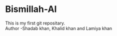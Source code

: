 # Bismillah-AI
This is my first git repositary.
<br>
Author -Shadab khan, Khalid khan and Lamiya khan
